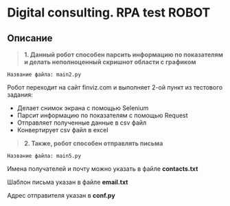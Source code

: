 # Digital consulting. RPA test ROBOT

## Описание

> **1. Данный робот способен парсить информацию по показателям и делать неполноценный скришнот области с графиком**

    Название файла: main2.py

Робот переходит на сайт finviz.com и выполняет 2-ой пункт из тестового задания:

- Делает снимок экрана с помощью Selenium
- Парсит информацию по показателям с помощью Request
- Отправляет полученные данные в csv файл
- Конвертирует csv файл в excel


> **2. Также, робот способен отправлять письма**

    Название файла: main5.py

Имена получателей и почту можно указать в файле **contacts.txt**

Шаблон письма указан в файле **email.txt**

Адрес отправителя указан в **conf.py**